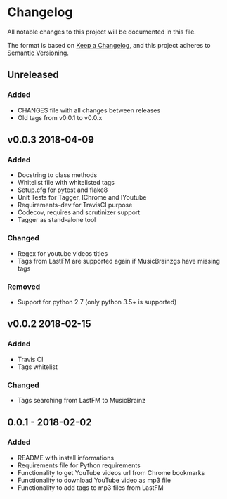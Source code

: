# Changelog
All notable changes to this project will be documented in this file.

The format is based on [Keep a Changelog](https://keepachangelog.com/en/1.0.0/),
and this project adheres to [Semantic Versioning](https://semver.org/spec/v2.0.0.html).

## Unreleased
### Added
- CHANGES file with all changes between releases
- Old tags from v0.0.1 to v0.0.x

## v0.0.3 2018-04-09
### Added
- Docstring to class methods
- Whitelist file with whitelisted tags
- Setup.cfg for pytest and flake8
- Unit Tests for Tagger, IChrome and IYoutube
- Requirements-dev for TravisCI purpose
- Codecov, requires and scrutinizer support
- Tagger as stand-alone tool

### Changed
- Regex for youtube videos titles
- Tags from LastFM are supported again if MusicBrainzgs have missing tags

### Removed
- Support for python 2.7 (only python 3.5+ is supported)

## v0.0.2 2018-02-15
### Added
- Travis CI
- Tags whitelist

### Changed
- Tags searching from LastFM to MusicBrainz

## 0.0.1 - 2018-02-02
### Added
- README with install informations
- Requirements file for Python requirements
- Functionality to get YouTube videos url from Chrome bookmarks
- Functionality to download YouTube video as mp3 file
- Functionality to add tags to mp3 files from LastFM

